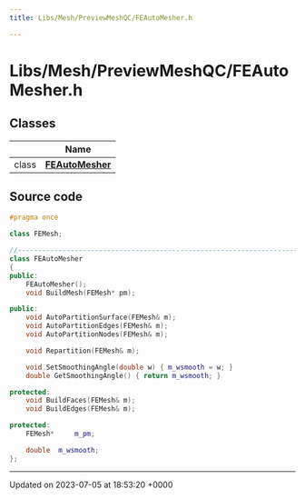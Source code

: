 ```yaml
---
title: Libs/Mesh/PreviewMeshQC/FEAutoMesher.h

---
```


# Libs/Mesh/PreviewMeshQC/FEAutoMesher.h



## Classes

|                | Name           |
| -------------- | -------------- |
| class | **[FEAutoMesher](../Classes/classFEAutoMesher.md)**  |




## Source code

```cpp
#pragma once

class FEMesh;

//-----------------------------------------------------------------------------
class FEAutoMesher
{
public:
    FEAutoMesher();
    void BuildMesh(FEMesh* pm);

public:
    void AutoPartitionSurface(FEMesh& m);
    void AutoPartitionEdges(FEMesh& m);
    void AutoPartitionNodes(FEMesh& m);

    void Repartition(FEMesh& m);

    void SetSmoothingAngle(double w) { m_wsmooth = w; }
    double GetSmoothingAngle() { return m_wsmooth; }

protected:
    void BuildFaces(FEMesh& m);
    void BuildEdges(FEMesh& m);

protected:
    FEMesh*     m_pm;

    double  m_wsmooth;
};
```


-------------------------------

Updated on 2023-07-05 at 18:53:20 +0000
